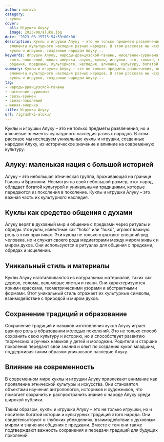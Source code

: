 ```yaml
---
author: morava
category:
- куклы
cover:
  alt: Игрушки Алуку
  image: 2023/08/aluku.jpg
date: '2023-08-15T15:54:59+00:00'
description: Куклы и игрушки Алуку – это не только предметы развлечения, но и ключевые
  элементы культурного наследия разных народов. В этом рассказе мы исследуем уникальные
  куклы и игрушки, созданные народом Алуку...
keywords: Игрушки Алуку, народы-французской-гвианы, население-суринама, связь-времен,
  связь-поколений, южная-америка, алуку, куклы, игрушки, это, только, миром, традиций,
  общения, предками, культурного, наследия, влияние, культуру, богатой, поколения
summary: Куклы и игрушки Алуку – это не только предметы развлечения, но и ключевые
  элементы культурного наследия разных народов. В этом рассказе мы исследуем уникальные
  куклы и игрушки, созданные народом Алуку...
tag:
- народы-французской-гвианы
- население-суринама
- связь-времен
- связь-поколений
- южная-америка
title: Игрушки Алуку
url: /igrushki-aluku/
---
```


Куклы и игрушки Алуку – это не только предметы развлечения, но и ключевые элементы культурного наследия разных народов. В этом рассказе мы исследуем уникальные куклы и игрушки, созданные народом Алуку, их историческое значение и влияние на современную культуру.

## Алуку: маленькая нация с большой историей

Алуку – это небольшая этническая группа, проживающая на границе Гвианы и Бразилии. Несмотря на свой небольшой размер, этот народ обладает богатой культурой и уникальными традициями, которые передаются из поколения в поколение. Куклы и игрушки Алуку – это важная часть их культурного наследия.

## Куклы как средство общения с духами

Алуку верят в духовный мир и общение с предками через ритуалы и обряды. Их куклы, известные как "hoko" или "hukú", играют важную роль в этих практиках. Эти куклы не только отражают внешний вид человека, но и служат своего рода медиаторами между миром живых и миром духов. Они используются в ритуалах для общения с предками, обрядах и исцелении.

## Уникальный стиль и материалы

Куклы Алуку изготавливаются из натуральных материалов, таких как дерево, солома, пальмовые листья и ткани. Они характеризуются яркими красками, геометрическими узорами и абстрактными формами. Этот уникальный стиль отражает их культурные символы, взаимодействие с природой и миром духов.

## Сохранение традиций и образование

Сохранение традиций и навыков изготовления кукол Алуку играет важную роль в образовании молодых поколений. Это не только способ сохранить свою культуру и историю, но и способствует развитию творческих и ручных навыков у детей и молодежи. Родители и старшие поколения передают свои знания и опыт по созданию кукол младшим, поддерживая таким образом уникальное наследие Алуку.

## Влияние на современность

В современном мире куклы и игрушки Алуку привлекают внимание как проявление этнической культуры и искусства. Они становятся объектами изучения антропологов, историков и художников, что помогает сохранить и распространить знание о народе Алуку среди широкой публики.

Таким образом, куклы и игрушки Алуку – это не только игрушки, но и носители богатой истории и культурных традиций этого народа. Они свидетельствуют о глубоких убеждениях, взаимодействии с духовным миром и значении общения с предками. Вместе с тем они также подтверждают важность сохранения и передачи традиций для будущих поколений.